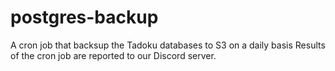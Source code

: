 # postgres-backup

A cron job that backsup the Tadoku databases to S3 on a daily basis
Results of the cron job are reported to our Discord server.
